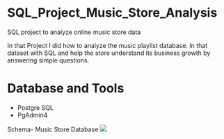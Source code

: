# SQL_Project_Music_Store_Analysis
SQL project to analyze online music store data

In that Project I did how to analyze the music playlist database. In that dataset with SQL and help the store understand its business growth by answering simple questions.

# Database and Tools
  * Postgre SQL
  * PgAdmin4
  
Schema- Music Store Database
![](MusicDatabaseSchema.png)
